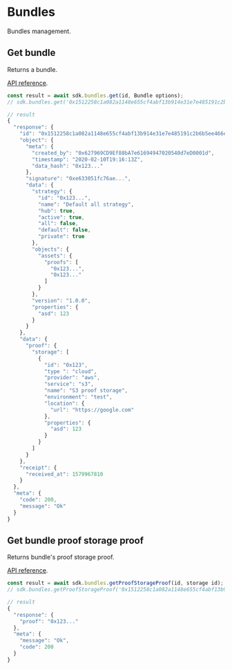 # Bundles

<p class="description">Bundles management.</p>

## Get bundle

Returns a bundle.

[API reference](/api#tag/Bundles/paths/~1bundles~1{id}/get).

```javascript
const result = await sdk.bundles.get(id, Bundle options);
// sdk.bundles.get('0x1512258c1a082a1148e655cf4abf13b914e31e7e485191c2b6b5ee466e03c951');

// result
{
  "response": {
    "id": "0x1512258c1a082a1148e655cf4abf13b914e31e7e485191c2b6b5ee466e03c951",
    "object": {
      "meta": {
        "created_by": "0x627969CD9Ef88bA7e61694947020540d7eD0001d",
        "timestamp": "2020-02-10T19:16:13Z",
        "data_hash": "0x123..."
      },
      "signature": "0xe633051fc76ae...",
      "data": {
        "strategy": {
          "id": "0x123...",
          "name": "Default all strategy",
          "hub": true,
          "active": true,
          "all": false,
          "default": false,
          "private": true
        },
        "objects": {
          "assets": {
            "proofs": [
              "0x123...",
              "0x123..."
            ]
          }
        },
        "version": "1.0.0",
        "properties": {
          "asd": 123
        }
      }
    },
    "data": {
      "proof": {
        "storage": [
          {
            "id": "0x123",
            "type ": "cloud",
            "provider": "aws",
            "service": "s3",
            "name": "S3 proof storage",
            "environment": "test",
            "location": {
              "url": "https://google.com"
            },
            "properties": {
              "asd": 123
            }
          }
        ]
      }
    },
    "receipt": {
      "received_at": 1579967810
    }
  },
  "meta": {
    "code": 200,
    "message": "Ok"
  }
}
```

## Get bundle proof storage proof

Returns bundle's proof storage proof.

[API reference](/api#tag/Bundles/paths/~1bundles~1{id}~1proof~1storage~1{storage_id}~1proof/get).

```javascript
const result = await sdk.bundles.getProofStorageProof(id, storage id);
// sdk.bundles.getProofStorageProof('0x1512258c1a082a1148e655cf4abf13b914e31e7e485191c2b6b5ee466e03c951', '0x123...');

// result
{
  "response": {
    "proof": "0x123..."
  },
  "meta": {
    "message": "Ok",
    "code": 200
  }
}
```
